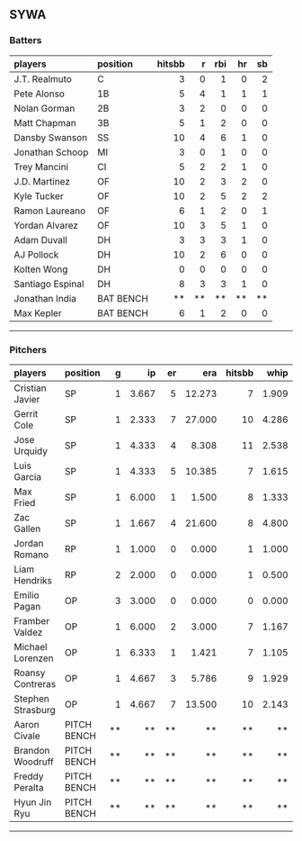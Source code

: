 ## SYWA

### Batters

 |players          |position  | hitsbb|  r| rbi| hr| sb| 
|:----------------|:---------|------:|--:|---:|--:|--:| 
|J.T. Realmuto    |C         |      3|  0|   1|  0|  2| 
|Pete Alonso      |1B        |      5|  4|   1|  1|  1| 
|Nolan Gorman     |2B        |      3|  2|   0|  0|  0| 
|Matt Chapman     |3B        |      5|  1|   2|  0|  0| 
|Dansby Swanson   |SS        |     10|  4|   6|  1|  0| 
|Jonathan Schoop  |MI        |      3|  0|   1|  0|  0| 
|Trey Mancini     |CI        |      5|  2|   2|  1|  0| 
|J.D. Martinez    |OF        |     10|  2|   3|  2|  0| 
|Kyle Tucker      |OF        |     10|  2|   5|  2|  2| 
|Ramon Laureano   |OF        |      6|  1|   2|  0|  1| 
|Yordan Alvarez   |OF        |     10|  3|   5|  1|  0| 
|Adam Duvall      |DH        |      3|  3|   3|  1|  0| 
|AJ Pollock       |DH        |     10|  2|   6|  0|  0| 
|Kolten Wong      |DH        |      0|  0|   0|  0|  0| 
|Santiago Espinal |DH        |      8|  3|   3|  1|  0| 
|Jonathan India   |BAT BENCH |     **| **|  **| **| **| 
|Max Kepler       |BAT BENCH |      6|  1|   2|  0|  0| 

* * *

### Pitchers

 
|players           |position    |  g|    ip| er|    era| hitsbb|  whip| so|  w| sv| 
|:-----------------|:-----------|--:|-----:|--:|------:|------:|-----:|--:|--:|--:| 
|Cristian Javier   |SP          |  1| 3.667|  5| 12.273|      7| 1.909|  4|  0|  0| 
|Gerrit Cole       |SP          |  1| 2.333|  7| 27.000|     10| 4.286|  3|  0|  0| 
|Jose Urquidy      |SP          |  1| 4.333|  4|  8.308|     11| 2.538|  3|  0|  0| 
|Luis Garcia       |SP          |  1| 4.333|  5| 10.385|      7| 1.615|  7|  0|  0| 
|Max Fried         |SP          |  1| 6.000|  1|  1.500|      8| 1.333|  8|  1|  0| 
|Zac Gallen        |SP          |  1| 1.667|  4| 21.600|      8| 4.800|  2|  0|  0| 
|Jordan Romano     |RP          |  1| 1.000|  0|  0.000|      1| 1.000|  1|  0|  0| 
|Liam Hendriks     |RP          |  2| 2.000|  0|  0.000|      1| 0.500|  1|  0|  0| 
|Emilio Pagan      |OP          |  3| 3.000|  0|  0.000|      0| 0.000|  5|  0|  1| 
|Framber Valdez    |OP          |  1| 6.000|  2|  3.000|      7| 1.167|  6|  0|  0| 
|Michael Lorenzen  |OP          |  1| 6.333|  1|  1.421|      7| 1.105|  4|  1|  0| 
|Roansy Contreras  |OP          |  1| 4.667|  3|  5.786|      9| 1.929|  7|  0|  0| 
|Stephen Strasburg |OP          |  1| 4.667|  7| 13.500|     10| 2.143|  5|  0|  0| 
|Aaron Civale      |PITCH BENCH | **|    **| **|     **|     **|    **| **| **| **| 
|Brandon Woodruff  |PITCH BENCH | **|    **| **|     **|     **|    **| **| **| **| 
|Freddy Peralta    |PITCH BENCH | **|    **| **|     **|     **|    **| **| **| **| 
|Hyun Jin Ryu      |PITCH BENCH | **|    **| **|     **|     **|    **| **| **| **| 


* * *


